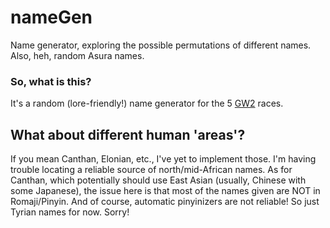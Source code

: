 # nameGen

Name generator, exploring the possible permutations of different names. Also, heh, random Asura names.

### So, what is this?
It's a random (lore-friendly!) name generator for the 5 [GW2](http://www.guildwars2.com) races. 

## What about different human 'areas'?
If you mean Canthan, Elonian, etc., I've yet to implement those. I'm having trouble locating a reliable source of north/mid-African names. As for Canthan, which potentially should use East Asian (usually, Chinese with some Japanese), the issue here is that most of the names given are NOT in Romaji/Pinyin. And of course, automatic pinyinizers are not reliable! So just Tyrian names for now. Sorry!
